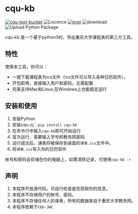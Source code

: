 # cqu-kb

[![cqu-tool-bucket](https://img.shields.io/badge/CQU-%E9%87%8D%E5%BA%86%E5%A4%A7%E5%AD%A6%E5%85%A8%E5%AE%B6%E6%A1%B6%E8%AE%A1%E5%88%92-blue)](https://github.com/topics/cqu-tool-bucket)
![Liscence](https://img.shields.io/github/license/CQU-AI/cqu-kb)
[![pypi](https://img.shields.io/pypi/v/cqu-kb)](https://pypi.org/project/cqu-kb/)
![download](https://pepy.tech/badge/cqu-kb)
![Upload Python Package](https://github.com/CQU-AI/cqu-kb/workflows/Upload%20Python%20Package/badge.svg)

cqu-kb 是一个基于python3的，导出重庆大学课程表的第三方工具。

## 特性

使用本工具，你可以：
 - 一键下载课程表为ics文件（ics文件可以导入各种日历软件）。
 - 开包即用，直接输入用户和密码，无需配置
 - 完美支持Mac和Linux,在Windows上也能稳定运行

## 安装和使用

1. 安装Python
2. 安装cqu-cj：`pip install cqu-kb`
3. 在命令行中输入`cqu-kb`即可开始运行
4. 首次运行，需要输入学号和教务网密码
5. 运行成功后，课表将被保存到桌面的`课表.ics`文件中。
6. 将`课表.ics`导入你的日历软件

帐号和密码会存储在你的电脑上，如需清除记录，可使用`cqu-kb -r`

## 声明

1. 本程序开放源代码，可自行检查是否窃取你的信息。
2. 本程序不存储用户的帐号，密码。
3. 本程序不存储任何人的课表，所有的数据来自于重庆大学教务网。
4. 本程序依赖于`CQU-JWC`